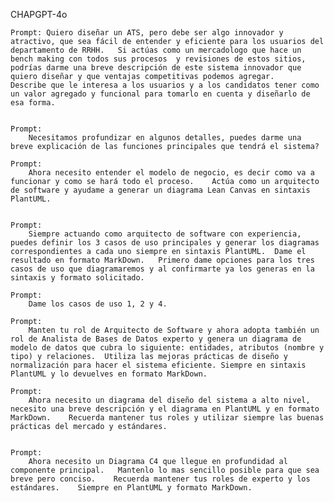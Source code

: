 
CHAPGPT-4o


	Prompt: Quiero diseñar un ATS, pero debe ser algo innovador y atractivo, que sea fácil de entender y eficiente para los usuarios del departamento de RRHH.   Si actúas como un mercadologo que hace un bench making con todos sus procesos  y revisiones de estos sitios, podrías darme una breve descripción de este sistema innovador que quiero diseñar y que ventajas competitivas podemos agregar.    Describe que le interesa a los usuarios y a los candidatos tener como un valor agregado y funcional para tomarlo en cuenta y diseñarlo de esa forma.


	Prompt:
		Necesitamos profundizar en algunos detalles, puedes darme una breve explicación de las funciones principales que tendrá el sistema?

	Prompt:
		Ahora necesito entender el modelo de negocio, es decir como va a funcionar y como se hará todo el proceso.    Actúa como un arquitecto de software y ayudame a generar un diagrama Lean Canvas en sintaxis PlantUML.


	Prompt:
		Siempre actuando como arquitecto de software con experiencia, puedes definir los 3 casos de uso principales y generar los diagramas correspondientes a cada uno siempre en sintaxis PlantUML.  Dame el resultado en formato MarkDown.   Primero dame opciones para los tres casos de uso que diagramaremos y al confirmarte ya los generas en la sintaxis y formato solicitado.

	Prompt:
		Dame los casos de uso 1, 2 y 4.

	Prompt:
		Manten tu rol de Arquitecto de Software y ahora adopta también un rol de Analista de Bases de Datos experto y genera un diagrama de modelo de datos que cubra lo siguiente: entidades, atributos (nombre y tipo) y relaciones.  Utiliza las mejoras prácticas de diseño y normalización para hacer el sistema eficiente. Siempre en sintaxis PlantUML y lo devuelves en formato MarkDown.

	Prompt:
		Ahora necesito un diagrama del diseño del sistema a alto nivel, necesito una breve descripción y el diagrama en PlantUML y en formato MarkDown.    Recuerda mantener tus roles y utilizar siempre las buenas prácticas del mercado y estándares.


	Prompt:
		Ahora necesito un Diagrama C4 que llegue en profundidad al componente principal.   Mantenlo lo mas sencillo posible para que sea breve pero conciso.    Recuerda mantener tus roles de experto y los estándares.    Siempre en PlantUML y formato MarkDown.

